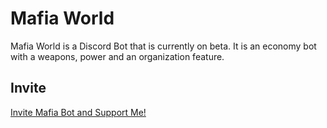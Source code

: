 # Mafia World

Mafia World is a Discord Bot that is currently on beta. It is an economy bot with a weapons, power and an organization feature.

## Invite

[Invite Mafia Bot and Support Me!](https://discord.com/api/oauth2/authorize?client_id=763368709942804521&permissions=8&scope=bot%20applications.commands)

